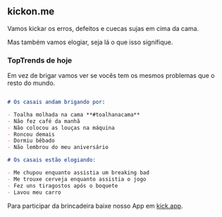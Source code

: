 ## kickon.me

Vamos kickar os erros, defeitos e cuecas sujas em cima da cama.

Mas também vamos elogiar, seja lá o que isso signifique.

### TopTrends de hoje

Em vez de brigar vamos ver se vocês tem os mesmos problemas que o resto do mundo.


```markdown

# Os casais andam brigando por:

- Toalha molhada na cama **#toalhanacama**
- Não fez café da manhã
- Não colocou as louças na máquina
- Roncou demais
- Dormiu bêbado
- Não lembrou do meu aniversário

# Os casais estão elogiando:

- Me chupou enquanto assistia um breaking bad
- Me trouxe cerveja enquanto assistia o jogo
- Fez uns tiragostos após o boquete
- Lavou meu carro

```

Para participar da brincadeira baixe nosso App em [kick.app](http://kickon.me).

